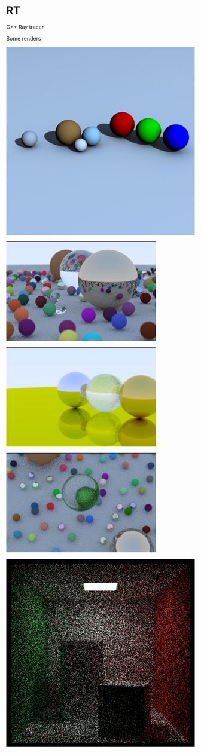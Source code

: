 # RT
C++ Ray tracer


Some renders

![](https://github.com/SachinKishan/RT/blob/main/Renders/native%20scene.png)

![](https://github.com/SachinKishan/RT/blob/main/Renders/examplerender.png)

![](https://github.com/SachinKishan/RT/blob/main/Renders/metal.png)

![](https://github.com/SachinKishan/RT/blob/main/Renders/render%20from%20top.png)

![](https://github.com/SachinKishan/RT/blob/main/Renders/out1.png)

